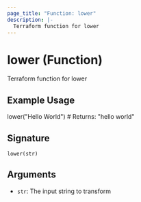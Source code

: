 ```yaml
---
page_title: "Function: lower"
description: |-
  Terraform function for lower
---
```


# lower (Function)

Terraform function for lower

## Example Usage

lower("Hello World") # Returns: "hello world"

## Signature

``lower(str)``

## Arguments

- `str`: The input string to transform


